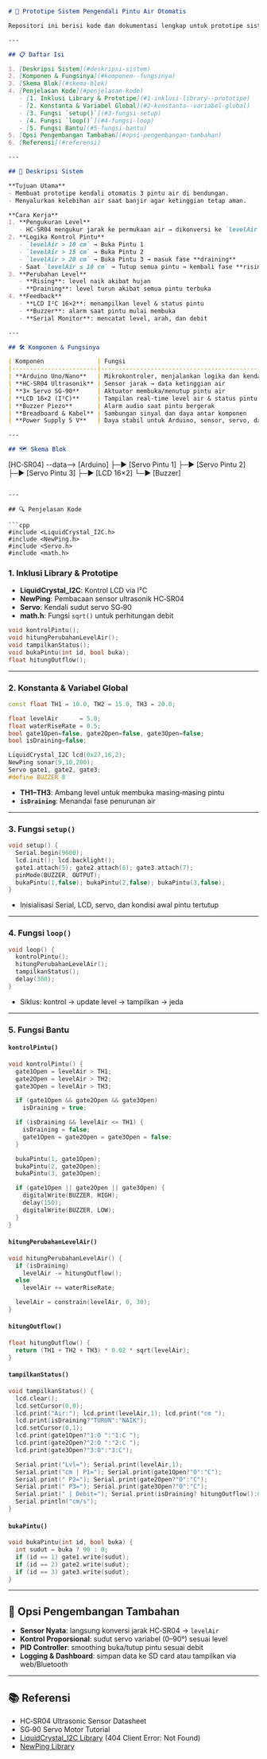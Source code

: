 ```markdown
# 🌊 Prototipe Sistem Pengendali Pintu Air Otomatis

Repositori ini berisi kode dan dokumentasi lengkap untuk prototipe sistem kendali otomatis pintu air di bendungan menggunakan Arduino. Sistem mensimulasikan skenario banjir di mana air akan terus naik hingga ketiga pintu terbuka, lalu mulai turun kembali.

---

## 📋 Daftar Isi

1. [Deskripsi Sistem](#deskripsi-sistem)  
2. [Komponen & Fungsinya](#komponen--fungsinya)  
3. [Skema Blok](#skema-blok)  
4. [Penjelasan Kode](#penjelasan-kode)  
   - [1. Inklusi Library & Prototipe](#1-inklusi-library--prototipe)  
   - [2. Konstanta & Variabel Global](#2-konstanta--variabel-global)  
   - [3. Fungsi `setup()`](#3-fungsi-setup)  
   - [4. Fungsi `loop()`](#4-fungsi-loop)  
   - [5. Fungsi Bantu](#5-fungsi-bantu)  
5. [Opsi Pengembangan Tambahan](#opsi-pengembangan-tambahan)  
6. [Referensi](#referensi)  

---

## 📝 Deskripsi Sistem

**Tujuan Utama**  
- Membuat prototipe kendali otomatis 3 pintu air di bendungan.  
- Menyalurkan kelebihan air saat banjir agar ketinggian tetap aman.

**Cara Kerja**  
1. **Pengukuran Level**  
   - HC‑SR04 mengukur jarak ke permukaan air → dikonversi ke `levelAir`.  
2. **Logika Kontrol Pintu**  
   - `levelAir > 10 cm` → Buka Pintu 1  
   - `levelAir > 15 cm` → Buka Pintu 2  
   - `levelAir > 20 cm` → Buka Pintu 3 → masuk fase **draining**  
   - Saat `levelAir ≤ 10 cm` → Tutup semua pintu → kembali fase **rising**  
3. **Perubahan Level**  
   - **Rising**: level naik akibat hujan  
   - **Draining**: level turun akibat semua pintu terbuka  
4. **Feedback**  
   - **LCD I²C 16×2**: menampilkan level & status pintu  
   - **Buzzer**: alarm saat pintu mulai membuka  
   - **Serial Monitor**: mencatat level, arah, dan debit

---

## 🛠️ Komponen & Fungsinya

| Komponen               | Fungsi                                                         |
|------------------------|---------------------------------------------------------------|
| **Arduino Uno/Nano**   | Mikrokontroler, menjalankan logika dan kendali I/O            |
| **HC‑SR04 Ultrasonik** | Sensor jarak → data ketinggian air                            |
| **3× Servo SG‑90**     | Aktuator membuka/menutup pintu air                            |
| **LCD 16×2 (I²C)**     | Tampilan real‑time level air & status pintu                   |
| **Buzzer Piezo**       | Alarm audio saat pintu bergerak                                |
| **Breadboard & Kabel** | Sambungan sinyal dan daya antar komponen                      |
| **Power Supply 5 V**   | Daya stabil untuk Arduino, sensor, servo, dan LCD             |

---

## 🗺️ Skema Blok

```
[HC‑SR04] --data--> [Arduino]
├─▶ [Servo Pintu 1]
├─▶ [Servo Pintu 2]
├─▶ [Servo Pintu 3]
├─▶ [LCD 16×2]
└─▶ [Buzzer]
```

---

## 🔍 Penjelasan Kode

```cpp
#include <LiquidCrystal_I2C.h>
#include <NewPing.h>
#include <Servo.h>
#include <math.h>
```

### 1. Inklusi Library & Prototipe

* **LiquidCrystal_I2C**: Kontrol LCD via I²C
* **NewPing**: Pembacaan sensor ultrasonik HC‑SR04
* **Servo**: Kendali sudut servo SG‑90
* **math.h**: Fungsi `sqrt()` untuk perhitungan debit

```cpp
void kontrolPintu();
void hitungPerubahanLevelAir();
void tampilkanStatus();
void bukaPintu(int id, bool buka);
float hitungOutflow();
```

---

### 2. Konstanta & Variabel Global

```cpp
const float TH1 = 10.0, TH2 = 15.0, TH3 = 20.0;

float levelAir      = 5.0;
float waterRiseRate = 0.5;
bool gate1Open=false, gate2Open=false, gate3Open=false;
bool isDraining=false;

LiquidCrystal_I2C lcd(0x27,16,2);
NewPing sonar(9,10,200);
Servo gate1, gate2, gate3;
#define BUZZER 8
```

* **TH1–TH3**: Ambang level untuk membuka masing‑masing pintu
* **`isDraining`**: Menandai fase penurunan air

---

### 3. Fungsi `setup()`

```cpp
void setup() {
  Serial.begin(9600);
  lcd.init(); lcd.backlight();
  gate1.attach(5); gate2.attach(6); gate3.attach(7);
  pinMode(BUZZER, OUTPUT);
  bukaPintu(1,false); bukaPintu(2,false); bukaPintu(3,false);
}
```

* Inisialisasi Serial, LCD, servo, dan kondisi awal pintu tertutup

---

### 4. Fungsi `loop()`

```cpp
void loop() {
  kontrolPintu();
  hitungPerubahanLevelAir();
  tampilkanStatus();
  delay(300);
}
```

* Siklus: kontrol → update level → tampilkan → jeda

---

### 5. Fungsi Bantu

#### `kontrolPintu()`

```cpp
void kontrolPintu() {
  gate1Open = levelAir > TH1;
  gate2Open = levelAir > TH2;
  gate3Open = levelAir > TH3;

  if (gate1Open && gate2Open && gate3Open)
    isDraining = true;

  if (isDraining && levelAir <= TH1) {
    isDraining = false;
    gate1Open = gate2Open = gate3Open = false;
  }

  bukaPintu(1, gate1Open);
  bukaPintu(2, gate2Open);
  bukaPintu(3, gate3Open);

  if (gate1Open || gate2Open || gate3Open) {
    digitalWrite(BUZZER, HIGH);
    delay(150);
    digitalWrite(BUZZER, LOW);
  }
}
```

#### `hitungPerubahanLevelAir()`

```cpp
void hitungPerubahanLevelAir() {
  if (isDraining)
    levelAir -= hitungOutflow();
  else
    levelAir += waterRiseRate;

  levelAir = constrain(levelAir, 0, 30);
}
```

#### `hitungOutflow()`

```cpp
float hitungOutflow() {
  return (TH1 + TH2 + TH3) * 0.02 * sqrt(levelAir);
}
```

#### `tampilkanStatus()`

```cpp
void tampilkanStatus() {
  lcd.clear();
  lcd.setCursor(0,0);
  lcd.print("Air:"); lcd.print(levelAir,1); lcd.print("cm ");
  lcd.print(isDraining?"TURUN":"NAIK");
  lcd.setCursor(0,1);
  lcd.print(gate1Open?"1:O ":"1:C ");
  lcd.print(gate2Open?"2:O ":"2:C ");
  lcd.print(gate3Open?"3:O":"3:C");

  Serial.print("Lvl="); Serial.print(levelAir,1);
  Serial.print("cm | P1="); Serial.print(gate1Open?"O":"C");
  Serial.print(" P2="); Serial.print(gate2Open?"O":"C");
  Serial.print(" P3="); Serial.print(gate3Open?"O":"C");
  Serial.print(" | Debit="); Serial.print(isDraining? hitungOutflow():0,2);
  Serial.println("cm/s");
}
```

#### `bukaPintu()`

```cpp
void bukaPintu(int id, bool buka) {
  int sudut = buka ? 90 : 0;
  if (id == 1) gate1.write(sudut);
  if (id == 2) gate2.write(sudut);
  if (id == 3) gate3.write(sudut);
}
```

---

## 🚀 Opsi Pengembangan Tambahan

* **Sensor Nyata**: langsung konversi jarak HC‑SR04 → `levelAir`
* **Kontrol Proporsional**: sudut servo variabel (0–90°) sesuai level
* **PID Controller**: smoothing buka/tutup pintu sesuai debit
* **Logging & Dashboard**: simpan data ke SD card atau tampilkan via web/Bluetooth

---

## 📚 Referensi

* HC‑SR04 Ultrasonic Sensor Datasheet
* SG‑90 Servo Motor Tutorial
* [LiquidCrystal_I2C Library](https://github.com/fdebrabander/Arduino-LiquidCrystal-I2C-library) (404 Client Error: Not Found)
* [NewPing Library](https://bitbucket.org/teckel12/arduino-new-ping)

```
```
